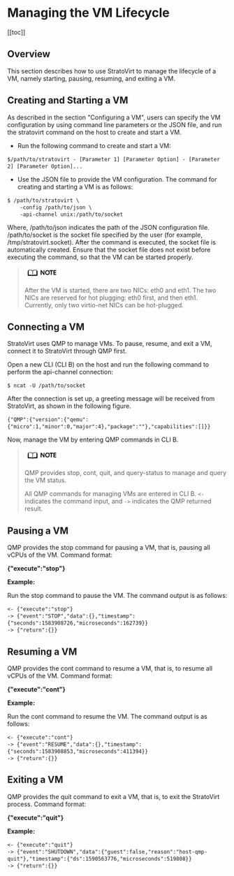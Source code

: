 # Managing the VM Lifecycle

[[toc]]

## Overview

This section describes how to use StratoVirt to manage the lifecycle of a VM, namely starting, pausing, resuming, and exiting a VM.



## Creating and Starting a VM

As described in the section "Configuring a VM", users can specify the VM configuration by using command line parameters or the JSON file, and run the stratovirt command on the host to create and start a VM.

- Run the following command to create and start a VM:

```
$/path/to/stratovirt - [Parameter 1] [Parameter Option] - [Parameter 2] [Parameter Option]...
```



- Use the JSON file to provide the VM configuration. The command for creating and starting a VM is as follows:

```
$ /path/to/stratovirt \
    -config /path/to/json \
    -api-channel unix:/path/to/socket
```

Where, /path/to/json indicates the path of the JSON configuration file. /path/to/socket is the socket file specified by the user (for example, /tmp/stratovirt.socket). After the command is executed, the socket file is automatically created. Ensure that the socket file does not exist before executing the command, so that the VM can be started properly.



> ![](./figures/en-05.png)
>
> After the VM is started, there are two NICs: eth0 and eth1. The two NICs are reserved for hot plugging: eth0 first, and then eth1. Currently, only two virtio-net NICs can be hot-plugged.



## Connecting a VM

StratoVirt uses QMP to manage VMs. To pause, resume, and exit a VM, connect it to StratoVirt through QMP first.

Open a new CLI (CLI B) on the host and run the following command to perform the api-channel connection:

```
$ ncat -U /path/to/socket
```

After the connection is set up, a greeting message will be received from StratoVirt, as shown in the following figure.

```
{"QMP":{"version":{"qemu":{"micro":1,"minor":0,"major":4},"package":""},"capabilities":[]}}
```

Now, manage the VM by entering QMP commands in CLI B.



> ![](./figures/en-05.png)
>
> QMP provides stop, cont, quit, and query-status to manage and query the VM status.
>
> All QMP commands for managing VMs are entered in CLI B. `<-` indicates the command input, and `->` indicates the QMP returned result.





## Pausing a VM

QMP provides the stop command for pausing a VM, that is, pausing all vCPUs of the VM. Command format:

**{"execute":"stop"}**

**Example:**

Run the stop command to pause the VM. The command output is as follows:

```
<- {"execute":"stop"}
-> {"event":"STOP","data":{},"timestamp":{"seconds":1583908726,"microseconds":162739}}
-> {"return":{}}
```





## Resuming a VM

QMP provides the cont command to resume a VM, that is, to resume all vCPUs of the VM. Command format:

**{"execute":"cont"}**

**Example:**

Run the cont command to resume the VM. The command output is as follows:

```
<- {"execute":"cont"}
-> {"event":"RESUME","data":{},"timestamp":{"seconds":1583908853,"microseconds":411394}}
-> {"return":{}}
```





## Exiting a VM

QMP provides the quit command to exit a VM, that is, to exit the StratoVirt process. Command format:

**{"execute":"quit"}**

**Example:**

```
<- {"execute":"quit"}
-> {"event":"SHUTDOWN","data":{"guest":false,"reason":"host-qmp-quit"},"timestamp":{"ds":1590563776,"microseconds":519808}}
-> {"return":{}}
```

